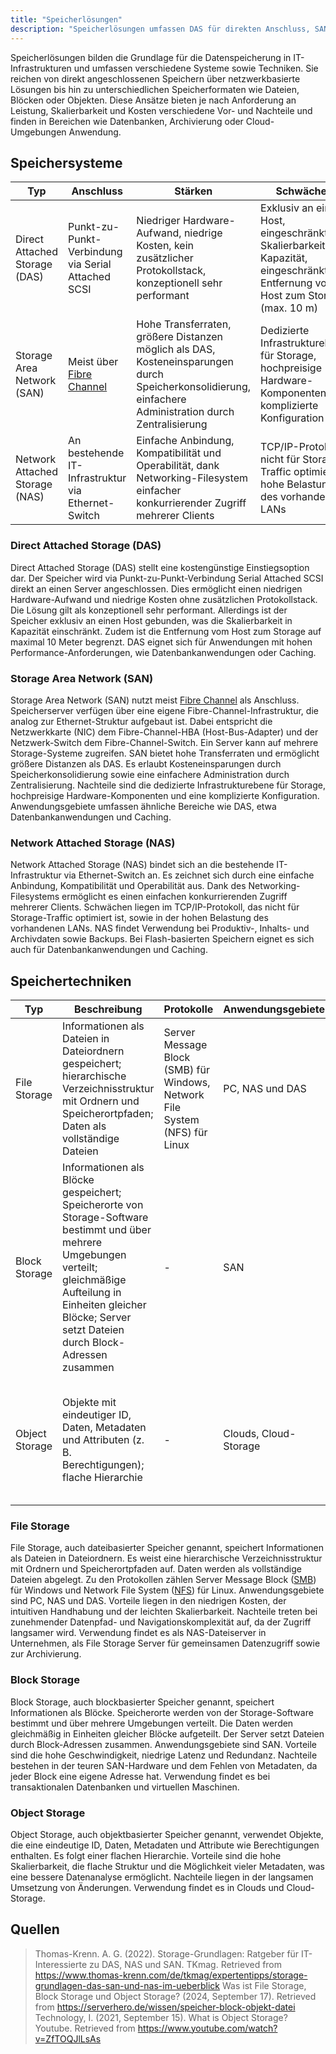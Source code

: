 ```yaml
---
title: "Speicherlösungen"
description: "Speicherlösungen umfassen DAS für direkten Anschluss, SAN für Netzwerk-Storage und NAS für Datei-Storage. Techniken sind File, Block und Object Storage mit unterschiedlichen Vor- und Nachteilen für verschiedene Anwendungen."
---
```


Speicherlösungen bilden die Grundlage für die Datenspeicherung in IT-Infrastrukturen und umfassen verschiedene Systeme sowie Techniken. Sie reichen von direkt angeschlossenen Speichern über netzwerkbasierte Lösungen bis hin zu unterschiedlichen Speicherformaten wie Dateien, Blöcken oder Objekten. Diese Ansätze bieten je nach Anforderung an Leistung, Skalierbarkeit und Kosten verschiedene Vor- und Nachteile und finden in Bereichen wie Datenbanken, Archivierung oder Cloud-Umgebungen Anwendung.

## Speichersysteme

| Typ | Anschluss | Stärken | Schwächen | Anwendungsgebiete |
|-----|-----------|---------|-----------|-------------------|
| Direct Attached Storage (DAS) | Punkt-zu-Punkt-Verbindung via Serial Attached SCSI | Niedriger Hardware-Aufwand, niedrige Kosten, kein zusätzlicher Protokollstack, konzeptionell sehr performant | Exklusiv an einem Host, eingeschränkte Skalierbarkeit in Kapazität, eingeschränkte Entfernung vom Host zum Storage (max. 10 m) | Hohe Anforderungen an Performance, z. B. Datenbankanwendungen, Caching |
| Storage Area Network (SAN) | Meist über [Fibre Channel](/open-fidup/lerninhalte/fibre-channel) | Hohe Transferraten, größere Distanzen möglich als DAS, Kosteneinsparungen durch Speicherkonsolidierung, einfachere Administration durch Zentralisierung | Dedizierte Infrastrukturebene für Storage, hochpreisige Hardware-Komponenten, komplizierte Konfiguration | Ähnlich wie DAS, z. B. Datenbankanwendungen, Caching |
| Network Attached Storage (NAS) | An bestehende IT-Infrastruktur via Ethernet-Switch | Einfache Anbindung, Kompatibilität und Operabilität, dank Networking-Filesystem einfacher konkurrierender Zugriff mehrerer Clients | TCP/IP-Protokoll nicht für Storage-Traffic optimiert, hohe Belastung des vorhandenen LANs | Produktiv-, Inhalts- und Archivdaten, Backups; bei Flash-basierten Speichern auch für Datenbankanwendungen, Caching |

### Direct Attached Storage (DAS)

Direct Attached Storage (DAS) stellt eine kostengünstige Einstiegsoption dar. Der Speicher wird via Punkt-zu-Punkt-Verbindung Serial Attached SCSI direkt an einen Server angeschlossen. Dies ermöglicht einen niedrigen Hardware-Aufwand und niedrige Kosten ohne zusätzlichen Protokollstack. Die Lösung gilt als konzeptionell sehr performant. Allerdings ist der Speicher exklusiv an einen Host gebunden, was die Skalierbarkeit in Kapazität einschränkt. Zudem ist die Entfernung vom Host zum Storage auf maximal 10 Meter begrenzt. DAS eignet sich für Anwendungen mit hohen Performance-Anforderungen, wie Datenbankanwendungen oder Caching.

### Storage Area Network (SAN)

Storage Area Network (SAN) nutzt meist [Fibre Channel](/open-fidup/lerninhalte/fibre-channel) als Anschluss. Speicherserver verfügen über eine eigene Fibre-Channel-Infrastruktur, die analog zur Ethernet-Struktur aufgebaut ist. Dabei entspricht die Netzwerkkarte (NIC) dem Fibre-Channel-HBA (Host-Bus-Adapter) und der Netzwerk-Switch dem Fibre-Channel-Switch. Ein Server kann auf mehrere Storage-Systeme zugreifen. SAN bietet hohe Transferraten und ermöglicht größere Distanzen als DAS. Es erlaubt Kosteneinsparungen durch Speicherkonsolidierung sowie eine einfachere Administration durch Zentralisierung. Nachteile sind die dedizierte Infrastrukturebene für Storage, hochpreisige Hardware-Komponenten und eine komplizierte Konfiguration. Anwendungsgebiete umfassen ähnliche Bereiche wie DAS, etwa Datenbankanwendungen und Caching.

### Network Attached Storage (NAS)

Network Attached Storage (NAS) bindet sich an die bestehende IT-Infrastruktur via Ethernet-Switch an. Es zeichnet sich durch eine einfache Anbindung, Kompatibilität und Operabilität aus. Dank des Networking-Filesystems ermöglicht es einen einfachen konkurrierenden Zugriff mehrerer Clients. Schwächen liegen im TCP/IP-Protokoll, das nicht für Storage-Traffic optimiert ist, sowie in der hohen Belastung des vorhandenen LANs. NAS findet Verwendung bei Produktiv-, Inhalts- und Archivdaten sowie Backups. Bei Flash-basierten Speichern eignet es sich auch für Datenbankanwendungen und Caching.

## Speichertechniken

| Typ | Beschreibung | Protokolle | Anwendungsgebiete | Vorteile | Nachteile | Verwendung |
|-----|--------------|------------|-------------------|----------|-----------|------------|
| File Storage | Informationen als Dateien in Dateiordnern gespeichert; hierarchische Verzeichnisstruktur mit Ordnern und Speicherortpfaden; Daten als vollständige Dateien | Server Message Block (SMB) für Windows, Network File System (NFS) für Linux | PC, NAS und DAS | Günstig, intuitive Handhabung, leicht skalierbar | Je mehr Datenpfade/Navigationskomplexität, desto langsamer der Zugriff | NAS als Dateiserver in Unternehmen, File Storage Server für gemeinsamen Datenzugriff, Archivierung |
| Block Storage | Informationen als Blöcke gespeichert; Speicherorte von Storage-Software bestimmt und über mehrere Umgebungen verteilt; gleichmäßige Aufteilung in Einheiten gleicher Blöcke; Server setzt Dateien durch Block-Adressen zusammen | - | SAN | Schnell, niedrige Latenz, Redundanz | SAN-Hardware teuer, keine Metadaten (jeder Block hat eigene Adresse) | Transaktionale Datenbanken, virtuelle Maschinen |
| Object Storage | Objekte mit eindeutiger ID, Daten, Metadaten und Attributen (z. B. Berechtigungen); flache Hierarchie | - | Clouds, Cloud-Storage | Hoch skalierbar, flache Struktur, viele Metadaten möglich, dadurch bessere Datenanalyse | Langsame Umsetzung von Änderungen | Clouds, Cloud-Storage |

### File Storage

File Storage, auch dateibasierter Speicher genannt, speichert Informationen als Dateien in Dateiordnern. Es weist eine hierarchische Verzeichnisstruktur mit Ordnern und Speicherortpfaden auf. Daten werden als vollständige Dateien abgelegt. Zu den Protokollen zählen Server Message Block ([SMB](/open-fidup/lerninhalte/smb)) für Windows und Network File System ([NFS](/open-fidup/lerninhalte/nfs)) für Linux. Anwendungsgebiete sind PC, NAS und DAS. Vorteile liegen in den niedrigen Kosten, der intuitiven Handhabung und der leichten Skalierbarkeit. Nachteile treten bei zunehmender Datenpfad- und Navigationskomplexität auf, da der Zugriff langsamer wird. Verwendung findet es als NAS-Dateiserver in Unternehmen, als File Storage Server für gemeinsamen Datenzugriff sowie zur Archivierung.

### Block Storage

Block Storage, auch blockbasierter Speicher genannt, speichert Informationen als Blöcke. Speicherorte werden von der Storage-Software bestimmt und über mehrere Umgebungen verteilt. Die Daten werden gleichmäßig in Einheiten gleicher Blöcke aufgeteilt. Der Server setzt Dateien durch Block-Adressen zusammen. Anwendungsgebiete sind SAN. Vorteile sind die hohe Geschwindigkeit, niedrige Latenz und Redundanz. Nachteile bestehen in der teuren SAN-Hardware und dem Fehlen von Metadaten, da jeder Block eine eigene Adresse hat. Verwendung findet es bei transaktionalen Datenbanken und virtuellen Maschinen.

### Object Storage

Object Storage, auch objektbasierter Speicher genannt, verwendet Objekte, die eine eindeutige ID, Daten, Metadaten und Attribute wie Berechtigungen enthalten. Es folgt einer flachen Hierarchie. Vorteile sind die hohe Skalierbarkeit, die flache Struktur und die Möglichkeit vieler Metadaten, was eine bessere Datenanalyse ermöglicht. Nachteile liegen in der langsamen Umsetzung von Änderungen. Verwendung findet es in Clouds und Cloud-Storage.

## Quellen

> Thomas-Krenn. A. G. (2022). Storage-Grundlagen: Ratgeber für IT-Interessierte zu DAS, NAS und SAN. TKmag. Retrieved from https://www.thomas-krenn.com/de/tkmag/expertentipps/storage-grundlagen-das-san-und-nas-im-ueberblick
> Was ist File Storage, Block Storage und Object Storage? (2024, September 17). Retrieved from https://serverhero.de/wissen/speicher-block-objekt-datei
> Technology, I. (2021, September 15). What is Object Storage? Youtube. Retrieved from https://www.youtube.com/watch?v=ZfTOQJlLsAs